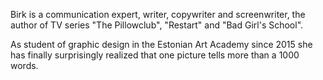 Birk is a communication expert, writer, copywriter and screenwriter, 
the author of TV series "The Pillowclub", "Restart" and "Bad Girl's School".

As student of graphic design in the Estonian Art Academy since 2015 she 
has finally surprisingly realized that one picture tells more than a 1000 words.
